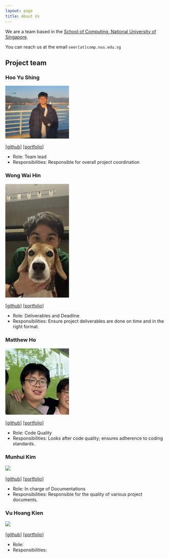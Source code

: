 ```yaml
---
layout: page
title: About Us
---
```


We are a team based in the [School of Computing, National University of Singapore](https://www.comp.nus.edu.sg).

You can reach us at the email `seer[at]comp.nus.edu.sg`

## Project team

### Hoo Yu Shing

<img src="images/hooyushing.png" width="200px">


[[github](https://github.com/hooyushing)]
[[portfolio](https://www.linkedin.com/in/hoo-yu-shing-252a08238/)]

* Role: Team lead
* Responsibilities: Responsible for overall project coordination

### Wong Wai Hin

<img src="images/waihin26.png" width="200px">

[[github](http://github.com/waihin26)]
[[portfolio](https://www.linkedin.com/in/wai-hin-wong-6875ab110/)]

* Role: Deliverables and Deadline
* Responsibilities: Ensure project deliverables are done on time and in the right format.

### Matthew Ho

<img src="images/matthew.png" width="200px">

[[github](http://github.com/sumomomomomo)] [[portfolio](https://www.linkedin.com/in/matthew-ho-803a41192/)]

* Role: Code Quality
* Responsibilities: Looks after code quality; ensures adherence to coding standards.

### Munhui Kim

<img src="images/johndoe.png" width="200px">

[[github](http://github.com/munhuikim)]
[[portfolio](https://www.linkedin.com/in/munhui-kim/)]

* Role: In charge of Documentations
* Responsibilities: Responsible for the quality of various project documents.

### Vu Hoang Kien

<img src="images/johndoe.png" width="200px">

[[github](http://github.com/johndoe)]
[[portfolio](team/johndoe.md)]

* Role: 
* Responsibilities: 
